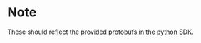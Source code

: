 # Note

These should reflect the [provided protobufs in the python SDK](https://github.com/anki/vector-python-sdk/tree/master/anki_vector/messaging).